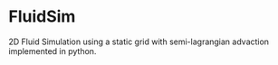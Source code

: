 # FluidSim

2D Fluid Simulation using a static grid with semi-lagrangian advaction implemented in python.

